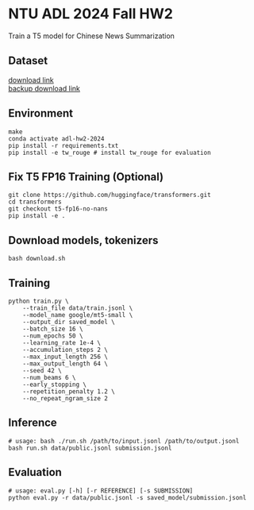 # NTU ADL 2024 Fall HW2
Train a T5 model for Chinese News Summarization

## Dataset
[download link](https://drive.google.com/drive/folders/1PMa25MwIVWTRhUtkWTfBFgqbqmGAxG2-?usp=drive_link)  
[backup download link](https://drive.google.com/drive/folders/1vXG_upPXnPTBhN7ewgA0HS-LxQLj8Zl1?usp=drive_link)

## Environment
```shell
make
conda activate adl-hw2-2024
pip install -r requirements.txt
pip install -e tw_rouge # install tw_rouge for evaluation
```

## Fix T5 FP16 Training (Optional)
```shell
git clone https://github.com/huggingface/transformers.git
cd transformers
git checkout t5-fp16-no-nans
pip install -e .
```

## Download models, tokenizers
```shell
bash download.sh
```

## Training
```shell
python train.py \
    --train_file data/train.jsonl \
    --model_name google/mt5-small \
    --output_dir saved_model \
    --batch_size 16 \
    --num_epochs 50 \
    --learning_rate 1e-4 \
    --accumulation_steps 2 \
    --max_input_length 256 \
    --max_output_length 64 \
    --seed 42 \
    --num_beams 6 \
    --early_stopping \
    --repetition_penalty 1.2 \
    --no_repeat_ngram_size 2
```

## Inference
```shell
# usage: bash ./run.sh /path/to/input.jsonl /path/to/output.jsonl
bash run.sh data/public.jsonl submission.jsonl
```

## Evaluation
```shell
# usage: eval.py [-h] [-r REFERENCE] [-s SUBMISSION]
python eval.py -r data/public.jsonl -s saved_model/submission.jsonl
```
